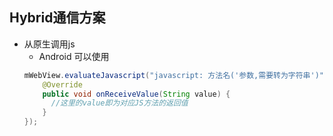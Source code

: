 [meta]: <mobile> (title: 'Hybrid通信方案', keywords: 'hybrid')

## Hybrid通信方案

* 从原生调用js
  * Android 可以使用
  ```java
  mWebView.evaluateJavascript("javascript: 方法名('参数,需要转为字符串')", new ValueCallback() {
      @Override
      public void onReceiveValue(String value) {
        //这里的value即为对应JS方法的返回值
      }
  });
  ```
